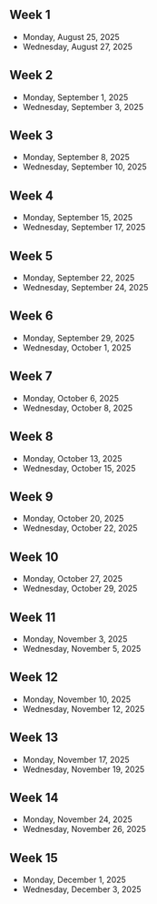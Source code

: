 ## Week 1
* Monday, August 25, 2025
* Wednesday, August 27, 2025

## Week 2
* Monday, September 1, 2025
* Wednesday, September 3, 2025

## Week 3
* Monday, September 8, 2025
* Wednesday, September 10, 2025

## Week 4
* Monday, September 15, 2025
* Wednesday, September 17, 2025

## Week 5
* Monday, September 22, 2025
* Wednesday, September 24, 2025

## Week 6
* Monday, September 29, 2025
* Wednesday, October 1, 2025

## Week 7
* Monday, October 6, 2025
* Wednesday, October 8, 2025

## Week 8
* Monday, October 13, 2025
* Wednesday, October 15, 2025

## Week 9
* Monday, October 20, 2025
* Wednesday, October 22, 2025

## Week 10
* Monday, October 27, 2025
* Wednesday, October 29, 2025

## Week 11
* Monday, November 3, 2025
* Wednesday, November 5, 2025

## Week 12
* Monday, November 10, 2025
* Wednesday, November 12, 2025

## Week 13
* Monday, November 17, 2025
* Wednesday, November 19, 2025

## Week 14
* Monday, November 24, 2025
* Wednesday, November 26, 2025

## Week 15
* Monday, December 1, 2025
* Wednesday, December 3, 2025
